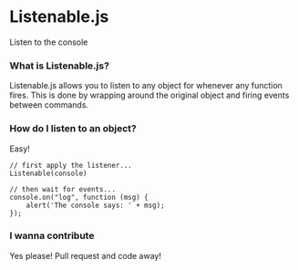 # Listenable.js
Listen to the console

### What is Listenable.js?

Listenable.js allows you to listen to any object for whenever any function fires.
This is done by wrapping around the original object and firing events between commands.

### How do I listen to an object?

Easy!

```
// first apply the listener...
Listenable(console)

// then wait for events...
console.on("log", function (msg) {
    alert('The console says: ' + msg);
});
```

### I wanna contribute

Yes please! Pull request and code away!
